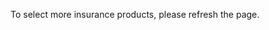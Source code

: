 <wertgarantie-selection-pop-up id="popup-bike-example"
        class="example1"
        data-product-name="Super Bike"
        data-bifrost-uri="https://wertgarantie-bifrost-dev.herokuapp.com/wertgarantie"
        data-client-id="public:5a576bd2-1953-4d20-80de-4de00d65fdc7"
        data-device-class="Bike"
        data-device-price="100000">
</wertgarantie-selection-pop-up>

To select more insurance products, please refresh the page.